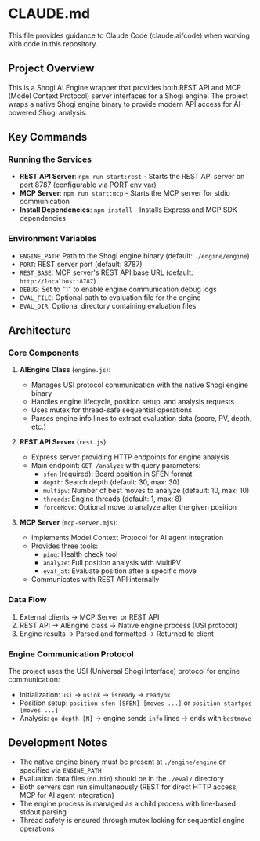 # CLAUDE.md

This file provides guidance to Claude Code (claude.ai/code) when working with code in this repository.

## Project Overview

This is a Shogi AI Engine wrapper that provides both REST API and MCP (Model Context Protocol) server interfaces for a Shogi engine. The project wraps a native Shogi engine binary to provide modern API access for AI-powered Shogi analysis.

## Key Commands

### Running the Services
- **REST API Server**: `npm run start:rest` - Starts the REST API server on port 8787 (configurable via PORT env var)
- **MCP Server**: `npm run start:mcp` - Starts the MCP server for stdio communication
- **Install Dependencies**: `npm install` - Installs Express and MCP SDK dependencies

### Environment Variables
- `ENGINE_PATH`: Path to the Shogi engine binary (default: `./engine/engine`)
- `PORT`: REST server port (default: 8787)
- `REST_BASE`: MCP server's REST API base URL (default: `http://localhost:8787`)
- `DEBUG`: Set to "1" to enable engine communication debug logs
- `EVAL_FILE`: Optional path to evaluation file for the engine
- `EVAL_DIR`: Optional directory containing evaluation files

## Architecture

### Core Components

1. **AIEngine Class** (`engine.js`): 
   - Manages USI protocol communication with the native Shogi engine binary
   - Handles engine lifecycle, position setup, and analysis requests
   - Uses mutex for thread-safe sequential operations
   - Parses engine info lines to extract evaluation data (score, PV, depth, etc.)

2. **REST API Server** (`rest.js`):
   - Express server providing HTTP endpoints for engine analysis
   - Main endpoint: `GET /analyze` with query parameters:
     - `sfen` (required): Board position in SFEN format
     - `depth`: Search depth (default: 30, max: 30)
     - `multipv`: Number of best moves to analyze (default: 10, max: 10)
     - `threads`: Engine threads (default: 1, max: 8)
     - `forceMove`: Optional move to analyze after the given position

3. **MCP Server** (`mcp-server.mjs`):
   - Implements Model Context Protocol for AI agent integration
   - Provides three tools:
     - `ping`: Health check tool
     - `analyze`: Full position analysis with MultiPV
     - `eval_at`: Evaluate position after a specific move
   - Communicates with REST API internally

### Data Flow

1. External clients → MCP Server or REST API
2. REST API → AIEngine class → Native engine process (USI protocol)
3. Engine results → Parsed and formatted → Returned to client

### Engine Communication Protocol

The project uses the USI (Universal Shogi Interface) protocol for engine communication:
- Initialization: `usi` → `usiok` → `isready` → `readyok`
- Position setup: `position sfen [SFEN] [moves ...]` or `position startpos [moves ...]`
- Analysis: `go depth [N]` → engine sends `info` lines → ends with `bestmove`

## Development Notes

- The native engine binary must be present at `./engine/engine` or specified via `ENGINE_PATH`
- Evaluation data files (`nn.bin`) should be in the `./eval/` directory
- Both servers can run simultaneously (REST for direct HTTP access, MCP for AI agent integration)
- The engine process is managed as a child process with line-based stdout parsing
- Thread safety is ensured through mutex locking for sequential engine operations